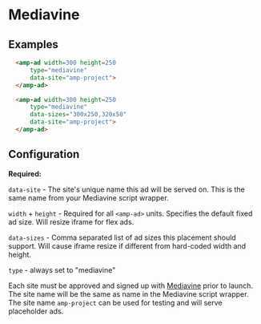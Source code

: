<!---
Copyright 2016 The AMP HTML Authors. All Rights Reserved.

Licensed under the Apache License, Version 2.0 (the "License");
you may not use this file except in compliance with the License.
You may obtain a copy of the License at

      http://www.apache.org/licenses/LICENSE-2.0

Unless required by applicable law or agreed to in writing, software
distributed under the License is distributed on an "AS-IS" BASIS,
WITHOUT WARRANTIES OR CONDITIONS OF ANY KIND, either express or implied.
See the License for the specific language governing permissions and
limitations under the License.
-->

# Mediavine

## Examples

```html
  <amp-ad width=300 height=250
      type="mediavine"
      data-site="amp-project">
  </amp-ad>

  <amp-ad width=300 height=250
      type="mediavine"
      data-sizes="300x250,320x50"
      data-site="amp-project">
  </amp-ad>

```

## Configuration

__Required:__

`data-site` - The site's unique name this ad will be served on. This is the same name from your Mediavine script wrapper.

`width` + `height` - Required for all `<amp-ad>` units. Specifies the default fixed ad size. Will resize iframe for flex ads.

`data-sizes` - Comma separated list of ad sizes this placement should support. Will cause iframe resize if different from hard-coded width and height.

`type` - always set to "mediavine"

Each site must be approved and signed up with [Mediavine](http://www.mediavine.com) prior to launch. The site name will be the same as name in the Mediavine script wrapper. The site name `amp-project` can be used for testing and will serve placeholder ads.
